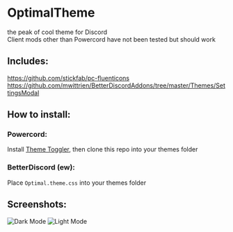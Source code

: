 # OptimalTheme 
the peak of cool theme for Discord  
Client mods other than Powercord have not been tested but should work  

## Includes:
https://github.com/stickfab/pc-fluenticons
https://github.com/mwittrien/BetterDiscordAddons/tree/master/Themes/SettingsModal

## How to install:  

### Powercord:
Install [Theme Toggler](https://github.com/redstonekasi/theme-toggler), then clone this repo into your themes folder  

### BetterDiscord (ew):
Place `Optimal.theme.css` into your themes folder

## Screenshots:
![Dark Mode](https://user-images.githubusercontent.com/48113593/164038847-19c1d9f6-5a8d-4f89-95e4-80e660102d26.png)
![Light Mode](https://user-images.githubusercontent.com/48113593/164038910-b31acbda-d91c-4527-8d0f-77fb99419790.png)
